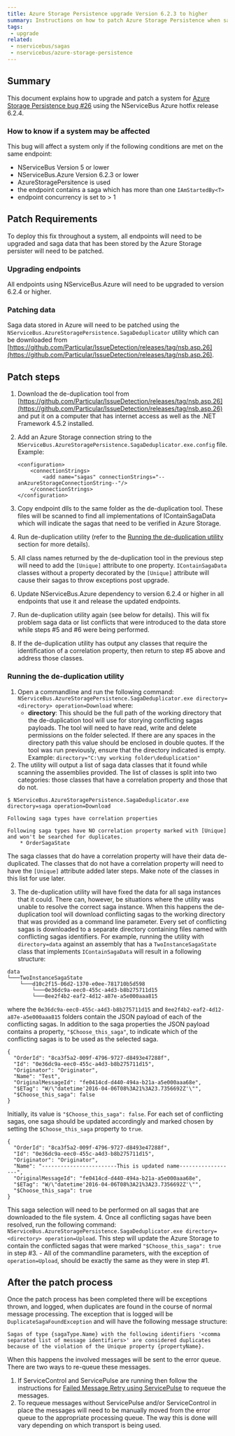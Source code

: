 ```yaml
---
title: Azure Storage Persistence upgrade Version 6.2.3 to higher
summary: Instructions on how to patch Azure Storage Persistence when saga duplication occurs.
tags:
 - upgrade
related:
 - nservicebus/sagas
 - nservicebus/azure-storage-persistence
---
```


## Summary

This document explains how to upgrade and patch a system for [Azure Storage Persistence bug #26](https://github.com/Particular/NServiceBus.AzureStoragePersistence/issues/26) using the NServiceBus Azure hotfix release 6.2.4.

### How to know if a system may be affected

This bug will affect a system only if the following conditions are met on the same endpoint: 
- NServiceBus Version 5 or lower
- NServiceBus.Azure Version 6.2.3 or lower
- AzureStoragePersitence is used
- the endpoint contains a saga which has more than one `IAmStartedBy<T>`
- endpoint concurrency is set to > 1

## Patch Requirements
To deploy this fix throughout a system, all endpoints will need to be upgraded and saga data that has been stored by the Azure Storage persister will need to be patched.

### Upgrading endpoints

All endpoints using NServiceBus.Azure will need to be upgraded to version 6.2.4 or higher.

### Patching data
Saga data stored in Azure will need to be patched using the `NServiceBus.AzureStoragePersistence.SagaDeduplicator` utility which can be downloaded from [https://github.com/Particular/IssueDetection/releases/tag/nsb.asp.26](https://github.com/Particular/IssueDetection/releases/tag/nsb.asp.26).

## Patch steps

1. Download the de-duplication tool from [https://github.com/Particular/IssueDetection/releases/tag/nsb.asp.26](https://github.com/Particular/IssueDetection/releases/tag/nsb.asp.26) and put it on a computer that has internet access as well as the .NET Framework 4.5.2 installed.
2. Add an Azure Storage connection string to the `NServiceBus.AzureStoragePersistence.SagaDeduplicator.exe.config` file. Example:
	
	```		
	<configuration>  
		<connectionStrings>  
			<add name="sagas" connectionStrings="--anAzureStorageConnectionString--"/>  
		</connectionStrings> 
	</configuration>
	```
3. Copy endpoint dlls to the same folder as the de-duplication tool. These files will be scanned to find all implementations of IContainSagaData which will indicate the sagas that need to be verified in Azure Storage.
4. Run de-duplication utility (refer to the [Running the de-duplication utility](#running-the-de-duplication-utility) section for more details).
5. All class names returned by the de-duplication tool in the previous step will need to add the `[Unique]` attribute to one property. `IContainSagaData` classes without a property decorated by the `[Unique]` attribute will cause their sagas to throw exceptions post upgrade.
6. Update NServiceBus.Azure dependency to version 6.2.4 or higher in all endpoints that use it and release the updated endpoints.
7. Run de-duplication utility again (see below for details). This will fix problem saga data or list conflicts that were introduced to the data store while steps #5 and #6 were being performed.
8. If the de-duplication utility has output any classes that require the identification of a correlation property, then return to step #5 above and address those classes.

### Running the de-duplication utility
1. Open a commandline and run the following command: `NServiceBus.AzureStoragePersistence.SagaDeduplicator.exe directory=<directory> operation=Download` where:
	- **directory**: This should be the full path of the working directory that the de-duplication tool will use for storying conflicting sagas payloads. The tool will need to have read, write and delete permissions on the folder selected. If there are any spaces in the directory path this value should be enclosed in double quotes. If the tool was run previously, ensure that the directory indicated is empty. Example: `directory="C:\my working folder\deduplication"`
2. The utility will output a list of saga data classes that it found while scanning the assemblies provided. The list of classes is split into two categories: those classes that have a correlation property and those that do not. 

```
$ NServiceBus.AzureStoragePersistence.SagaDeduplicator.exe directory=saga operation=Download

Following saga types have correlation properties

Following saga types have NO correlation property marked with [Unique] and won't be searched for duplicates.
    * OrderSagaState
```

  The saga classes that do have a correlation property will have their data de-duplicated. The classes that do not have a correlation property will need to have the `[Unique]` attribute added later steps. Make note of the classes in this list for use later.

3. The de-duplication utility will have fixed the data for all saga instances that it could. There can, however, be situations where the utility was unable to resolve the correct saga instance. When this happens the de-duplication tool will download conflicting sagas to the working directory that was provided as a command line parameter. Every set of conflicting sagas is downloaded to a separate directory containing files named with conflicting sagas identifiers. For example, running the utility with `directory=data` against an assembly that has a `TwoInstanceSagaState` class that implements `IContainSagaData` will result in a following structure:
```
data
└───TwoInstanceSagaState
    └───d10c2f15-06d2-1370-e0ee-781710b5d598
        └───0e36dc9a-eec0-455c-a4d3-b8b275711d15
        └───8ee2f4b2-eaf2-4d12-a87e-a5e000aaa815
```
where the `0e36dc9a-eec0-455c-a4d3-b8b275711d15` and `8ee2f4b2-eaf2-4d12-a87e-a5e000aaa815` folders contain the JSON payload of each of the conflicting sagas. In addition to the saga properties the JSON payload contains a property, `"$Choose_this_saga"`, to indicate which of the conflicting sagas is to be used as the selected saga.
```
{
  "OrderId": "8ca3f5a2-009f-4796-9727-d8493e47288f",
  "Id": "0e36dc9a-eec0-455c-a4d3-b8b275711d15",
  "Originator": "Originator",
  "Name": "Test",
  "OriginalMessageId": "fe0414cd-d440-494a-b21a-a5e000aaa68e",
  "$ETag": "W/\"datetime'2016-04-06T08%3A21%3A23.7356692Z'\"",
  "$Choose_this_saga": false
}
```
Initially, its value is `"$Choose_this_saga": false`. For each set of conflicting sagas, one saga should be updated accordingly and marked chosen by setting the `$Choose_this_saga` property to `true`.
```
{
  "OrderId": "8ca3f5a2-009f-4796-9727-d8493e47288f",
  "Id": "0e36dc9a-eec0-455c-a4d3-b8b275711d15",
  "Originator": "Originator",
  "Name": "------------------------This is updated name------------------",
  "OriginalMessageId": "fe0414cd-d440-494a-b21a-a5e000aaa68e",
  "$ETag": "W/\"datetime'2016-04-06T08%3A21%3A23.7356692Z'\"",
  "$Choose_this_saga": true
}
```
This saga selection will need to be performed on all sagas that are downloaded to the file system.
4. Once all conflicting sagas have been resolved, run the following command: `NServiceBus.AzureStoragePersistence.SagaDeduplicator.exe directory=<directory> operation=Upload`. This step will update the Azure Storage to contain the conflicted sagas that were marked `"$Choose_this_saga": true` in step #3.
	- All of the commandline parameters, with the exception of `operation=Upload`, should be exactly the same as they were in step #1.


## After the patch process
Once the patch process has been completed there will be exceptions thrown, and logged, when duplicates are found in the course of normal message processing. The exception that is logged will be `DuplicateSagaFoundException` and will have the following message structure:

	Sagas of type {sagaType.Name} with the following identifiers '<comma separated list of message identifiers>' are considered duplicates because of the violation of the Unique property {propertyName}.

When this happens the involved messages will be sent to the error queue. There are two ways to re-queue these messages.
1. If ServiceControl and ServicePulse are running then follow the instructions for [Failed Message Retry using ServicePulse](/servicepulse/#failed-message-retry) to requeue the messages. 
2. To requeue messages without ServicePulse and/or ServiceControl in place the messages will need to be manually moved from the error queue to the appropriate processing queue. The way this is done will vary depending on which transport is being used.
